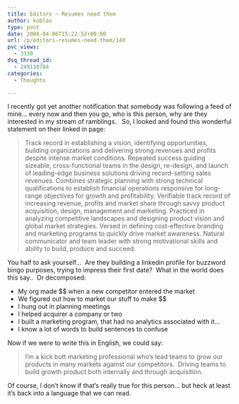 ```yaml
---
title: Editors – Resumes need them
author: koblas
type: post
date: 2008-04-06T15:22:52+00:00
url: /p/editors-resumes-need-them/140
pvc_views:
  - 3330
dsq_thread_id:
  - 249138784
categories:
  - Thoughts

---
```

I recently got yet another notification that somebody was following a feed of mine&#8230; every now and then you go, who is this person, why are they interested in my stream of ramblings.&nbsp;&nbsp; So, I looked and found this wonderful statement on their linked in page:

> Track record in establishing a vision, identifying opportunities, building organizations and delivering strong revenues and profits despite intense market conditions. Repeated success guiding sizeable, cross-functional teams in the design, re-design, and launch of leading-edge business solutions driving record-setting sales revenues. Combines strategic planning with strong technical qualifications to establish financial operations responsive for long-range objectives for growth and profitability. Verifiable track record of increasing revenue, profits and market share through savvy product acquisition, design, management and marketing. Practiced in analyzing competitive landscapes and designing product vision and global market strategies. Versed in defining cost-effective branding and marketing programs to quickly drive market awareness. Natural communicator and team leader with strong motivational skills and ability to build, produce and succeed.

You half to ask yourself&#8230;&nbsp; Are they building a linkedin profile for buzzword bingo purposes, trying to impress their first date?&nbsp; What in the world does this say..&nbsp; Or decomposed:

  * My org made $$ when a new competitor entered the market
  * We figured out how to market our stuff to make $$
  * I hung out in planning meetings
  * I helped acquirer a company or two
  * I built a marketing program, that had no analytics associated with it&#8230;
  * I know a lot of words to build sentences to confuse

Now if we were to write this in English, we could say:

> I&#8217;m a kick butt marketing professional who&#8217;s lead teams to grow our products in many markets against our competitors.&nbsp; Driving teams to build growth product both internally and through acquisition.

Of course, I don&#8217;t know if that&#8217;s really true for this person&#8230; but heck at least it&#8217;s back into a language that we can read.
